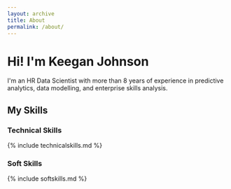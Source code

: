 ```yaml
---
layout: archive
title: About
permalink: /about/
---
```

# Hi! I'm Keegan Johnson
I'm an HR Data Scientist with more than 8 years of experience in predictive analytics, data modelling, and enterprise skills analysis.

## My Skills
### Technical Skills

{% include technicalskills.md %}

### Soft Skills

{% include softskills.md %}